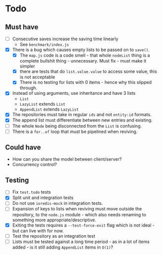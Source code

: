 # Todo

## Must have

- [ ] Consecutive saves increase the saving time linearly
  - See `benchmark/index.js`
- [x] There is a bug which causes empty lists to be passed on to `save()`.
  - [x] The `map.js` code is a code smell - that whole `nodeList` thing is a
    complete bullshit thing - unnecessary. Must fix - must make it simpler
  - [x] there are tests that do `list.value.value` to access some value, this
        is not acceptable
  - [x] There is no testing for lists with 0 items - hence why this slipped
        through.
- [x] Instead of using arguments, use inheritance and have 3 lists
  - `List`
  - `LazyList` extends `List`
  - `AppendList` extends `LazyList`
- [x] The repositories must take in regular `ids` and not `entity:id` formats.
- [x] The append list must differentiate between new entries and existing.
- [ ] The whole `Node` being disconnected from the `List` is confusing.
- [ ] There is a `for..of` loop that must be pipelined when reviving.

## Could have

- How can you share the model between client/server?
- Concurrency control?

## Testing

- [ ] Fix `test.todo` tests
- [x] Split unit and integration tests
- [ ] Do not use `ioredis-mock` in integration tests.
- [ ] Expansion of keys to lists when reviving must move outside the repository,
      to the `node.js` module - which also needs renaming to something more
      appropriate/descriptive.
- [x] Exiting the tests requires a `--test-force-exit` flag which is not
      ideal - but can live with for now.
- [ ] Test the repository as an integration test
- [ ] Lists must be tested against a long time period - as in a lot of
items added - is it still adding `AppendList` items in `O(1)`?
